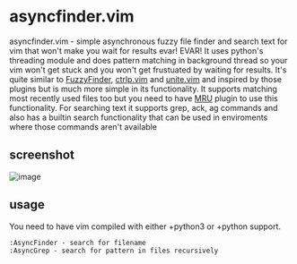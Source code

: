 asyncfinder.vim
===============

asyncfinder.vim - simple asynchronous fuzzy file finder and search text for vim that won't make you wait 
for results evar! EVAR! It uses python's threading module and does pattern matching in
background thread so your vim won't get stuck and you won't get frustuated by waiting for 
results. It's quite similar to [FuzzyFinder], [ctrlp.vim] and [unite.vim] and inspired by those
plugins but is much more simple in its functionality. It supports matching most recently used files
too but you need to have [MRU] plugin to use this functionality. For searching text it supports 
grep, ack, ag commands and also has a builtin search functionality that can be used in enviroments where 
those commands aren't available

screenshot
----------
![image](http://i.imgur.com/6lBlh.png)

usage
-----
You need to have vim compiled with either +python3 or +python support.

    :AsyncFinder - search for filename
    :AsyncGrep - search for pattern in files recursively

[FuzzyFinder]: https://bitbucket.org/ns9tks/vim-fuzzyfinder/
[ctrlp.vim]: https://github.com/kien/ctrlp.vim
[unite.vim]: https://github.com/Shougo/unite.vim
[MRU]: http://www.vim.org/scripts/script.php?script_id=521
